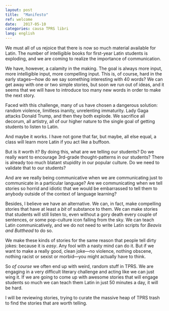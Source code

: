 ```yaml
---
layout: post
title:  "Manifesto"
ref: welcome
date:   2017-05-10
categories: causa TPRS libri
lang: english
---
```


We must all of us rejoice that there is now so much material available
for Latin. The number of intelligible books for first-year Latin students
is exploding, and we are coming to realize the importance of communication.

We have, however, a calamity in the making. The goal is always more input,
more intelligible input, more compelling input. This is, of course, hard in
the early stages—how do we say something interesting with 40 words? We can
get away with one or two simple stories, but soon we run out of ideas, and
it seems that we will have to introduce too many new words in order to
make the next story.

<!-- more -->

Faced with this challenge, many of us have chosen a dangerous solution:
random violence, limitless inanity, unrelenting immaturity. Lady Gaga
attacks Donald Trump, and then they both explode. We sacrifice all decorum,
all artistry, all of our higher nature to the single goal of getting
students to listen to Latin.

And maybe it works. I have not gone that far, but maybe, all else equal, a
class will learn more Latin if you act like a buffoon.

But is it worth it? By doing this, what are we telling our students? Do we
really want to encourage 3rd-grade thought-patterns in our students? There
is already too much blatant stupidity in our popular culture. Do we need
to validate that to our students?

And are we really being communicative when we are communicating just to
communicate in a particular language? Are we communicating when we tell
stories so horrid and idiotic that we would be embarrassed to tell
them to anybody outside of the context of language learning?

Besides, I believe we have an alternative. We can, in fact, make compelling
stories that have at least a *bit* of substance to them. We can make
stories that students will still listen to, even without a gory death every
couple of sentences, or some pop-culture icon falling from the sky. We can
teach Latin communicatively, and we do not need to write Latin scripts for
*Beavis and Butthead* to do so.

We make these kinds of stories for the same reason that people tell dirty
jokes: because it is *easy*. Any fool with a nasty mind can do it. But if
we want to make a really good, clean joke—no violence, nothing obscene,
nothing racist or sexist or morbid—you might actually have to think.

So *of course* we often end up with weird, random stuff in TPRS. We are
engaging in a very difficult literary challenge and acting like we can just
wing it. If we are going to come up with awesome stories that will engage
students so much we can teach them Latin in just 50 minutes a day, it will
be hard.

I will be reviewing stories, trying to curate the massive heap of TPRS
trash to find the stories that are worth telling.
